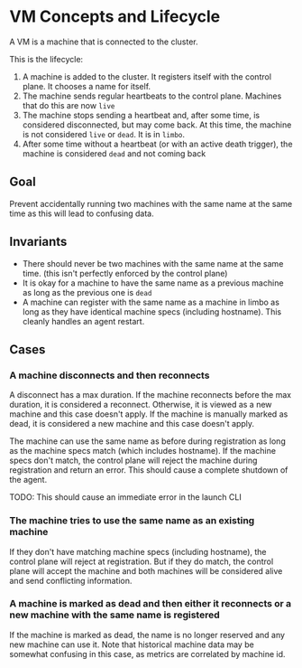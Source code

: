 # VM Concepts and Lifecycle

A VM is a machine that is connected to the cluster. 

This is the lifecycle:

1. A machine is added to the cluster. It registers itself with the control plane. It chooses a name for itself. 
2. The machine sends regular heartbeats to the control plane. Machines that do this are now `live`
3. The machine stops sending a heartbeat and, after some time, is considered disconnected, but may come back. At this time, the machine is not considered `live` or `dead`. It is in `limbo`.
4. After some time without a heartbeat (or with an active death trigger), the machine is considered `dead` and not coming back

## Goal

Prevent accidentally running two machines with the same name at the same time as this will lead to confusing data.

## Invariants

- There should never be two machines with the same name at the same time. (this isn't perfectly enforced by the control plane)
- It is okay for a machine to have the same name as a previous machine as long as the previous one is `dead`
- A machine can register with the same name as a machine in limbo as long as they have identical machine specs (including hostname). This cleanly handles an agent restart.


## Cases

### A machine disconnects and then reconnects

A disconnect has a max duration. If the machine reconnects before the max duration, it is considered a reconnect.
Otherwise, it is viewed as a new machine and this case doesn't apply. If the machine is manually marked as dead,
it is considered a new machine and this case doesn't apply.

The machine can use the same name as before during registration as long as the machine specs match (which includes hostname). If the machine specs don't match, the control plane will reject the machine during registration and return an error. This should cause a complete shutdown of the agent.

TODO: This should cause an immediate error in the launch CLI

### The machine tries to use the same name as an existing machine

If they don't have matching machine specs (including hostname), the control plane will reject at registration. 
But if they do match, the control plane will accept the machine and both machines will be considered alive and 
send conflicting information.

### A machine is marked as dead and then either it reconnects or a new machine with the same name is registered

If the machine is marked as dead, the name is no longer reserved and any new machine can use it. Note that
historical machine data may be somewhat confusing in this case, as metrics are correlated by machine id.



